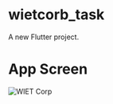 # wietcorb_task

A new Flutter project.

# App Screen

![WIET Corp](https://github.com/user-attachments/assets/ca9cb536-3f8a-4185-959e-b159bbbff552)
